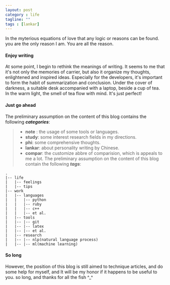 ```yaml
---
layout: post
category : life
tagline: ""
tags : [lankar]
---
```


In the myterious equations of love that any logic or reasons can be found.
you are the only reason I am. You are all the reason.
#### Enjoy writing ####
At some point, I begin to rethink the meanings of writing. It seems to me that it's not only the memories of carrier, but also it organize my thoughts, enlightened and inspired ideas.  Especially for the developers, it's important to form the habit of summarization and conclusion.
Under the cover of darkness, a suitable desk accompanied with a laptop, beside a cup of tea. In the warm light, the smell of tea flow with mind. It's just perfect!

#### Just go ahead ####
The preliminary assumption on the content of this blog contains the following ***categories***:
>- **note** : the usage of some tools or languages.
>- **study**: some interest research fields in my directions.
>- **phi**: some comprehensive thoughts.
>- **lankar**: about personality writing by Chinese.
>- **compar**: the customize abbre of comparision, which is appeals to me a lot.
The preliminary assumption on the content of this blog contain the following ***tags***:

	.
	|-- life
	|   |-- feelings
	|   |-- tips
	|-- work
	|   |-- languages
	|   |   |-- python
	|   |   |-- ruby
	|   |   |-- c++
	|   |   |-- et al.
	|   |-- tools
	|   |-- |-- git
	|   |-- |-- latex
	|   |-- |-- et al.
	|   |-- research
	|   |-- |-- nlp(natural language process)
	|   |-- |-- ml(machine learning)


#### So long ####
However, the position of this blog is still aimed to technique articles, and do some help for myself, and It will be my honor if it happens to be useful to you.
so long, and thanks for all the fish ^_^
